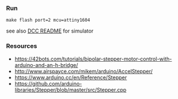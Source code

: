 ### Run
```
make flash port=2 mcu=attiny1604
```

see also [DCC README](/examples/dcc/README.md) for simulator

### Resources
- https://42bots.com/tutorials/bipolar-stepper-motor-control-with-arduino-and-an-h-bridge/
- http://www.airspayce.com/mikem/arduino/AccelStepper/
- https://www.arduino.cc/en/Reference/Stepper
- https://github.com/arduino-libraries/Stepper/blob/master/src/Stepper.cpp
